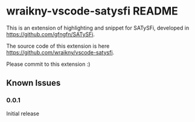 # wraikny-vscode-satysfi README

This is an extension of highlighting and snippet for SATySFi, developed in  
https://github.com/gfngfn/SATySFi.  

The source code of this extension is here  
https://github.com/wraikny/vscode-satysfi.

Please commit to this extension :)

## Known Issues


### 0.0.1

Initial release